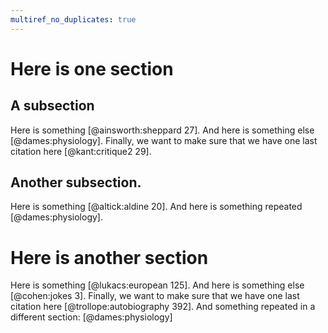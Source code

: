 ```yaml
---
multiref_no_duplicates: true
---
```


# Here is one section

## A subsection

Here is something [@ainsworth:sheppard 27]. And here is something else
[@dames:physiology]. Finally, we want to make sure that we have one last
citation here [@kant:critique2 29].

## Another subsection.

Here is something [@altick:aldine 20]. And here is something repeated
[@dames:physiology].

<div id="multi-refs"></div>

# Here is another section

Here is something [@lukacs:european 125]. And here is something else
[@cohen:jokes 3]. Finally, we want to make sure that we have one last
citation here [@trollope:autobiography 392]. And something repeated in a different section: [@dames:physiology]


<div id="multi-refs"></div>
